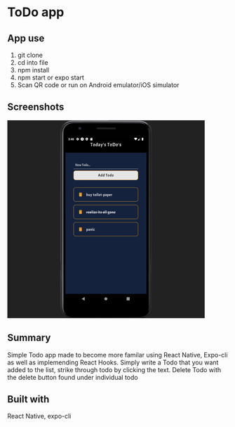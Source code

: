 # ToDo app

## App use

1. git clone
2. cd into file
3. npm install
4. npm start or expo start
5. Scan QR code or run on Android emulator/iOS simulator

## Screenshots

<img src="Screenshot\screenshot.png"/>

## Summary

Simple Todo app made to become more familar using React Native, Expo-cli as well as implemending React Hooks. Simply write a Todo that you want added to the list, strike through todo by clicking the text. Delete Todo with the delete button found under individual todo

## Built with

React Native, expo-cli
